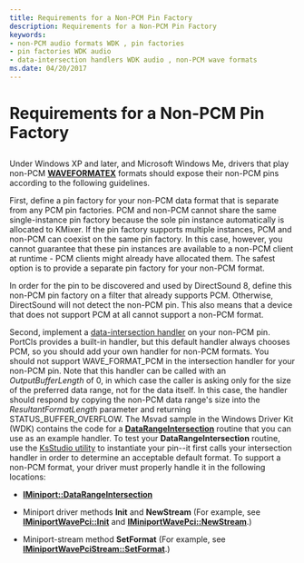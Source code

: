```yaml
---
title: Requirements for a Non-PCM Pin Factory
description: Requirements for a Non-PCM Pin Factory
keywords:
- non-PCM audio formats WDK , pin factories
- pin factories WDK audio
- data-intersection handlers WDK audio , non-PCM wave formats
ms.date: 04/20/2017
---
```


# Requirements for a Non-PCM Pin Factory


## <span id="requirements_for_a_non_pcm_pin_factory"></span><span id="REQUIREMENTS_FOR_A_NON_PCM_PIN_FACTORY"></span>


Under Windows XP and later, and Microsoft Windows Me, drivers that play non-PCM [**WAVEFORMATEX**](/windows/win32/api/mmreg/ns-mmreg-waveformatex) formats should expose their non-PCM pins according to the following guidelines.

First, define a pin factory for your non-PCM data format that is separate from any PCM pin factories. PCM and non-PCM cannot share the same single-instance pin factory because the sole pin instance automatically is allocated to KMixer. If the pin factory supports multiple instances, PCM and non-PCM can coexist on the same pin factory. In this case, however, you cannot guarantee that these pin instances are available to a non-PCM client at runtime - PCM clients might already have allocated them. The safest option is to provide a separate pin factory for your non-PCM format.

In order for the pin to be discovered and used by DirectSound 8, define this non-PCM pin factory on a filter that already supports PCM. Otherwise, DirectSound will not detect the non-PCM pin. This also means that a device that does not support PCM at all cannot support a non-PCM format.

Second, implement a [data-intersection handler](proprietary-data-intersection-handlers.md) on your non-PCM pin. PortCls provides a built-in handler, but this default handler always chooses PCM, so you should add your own handler for non-PCM formats. You should not support WAVE\_FORMAT\_PCM in the intersection handler for your non-PCM pin. Note that this handler can be called with an *OutputBufferLength* of 0, in which case the caller is asking only for the size of the preferred data range, not for the data itself. In this case, the handler should respond by copying the non-PCM data range's size into the *ResultantFormatLength* parameter and returning STATUS\_BUFFER\_OVERFLOW. The Msvad sample in the Windows Driver Kit (WDK) contains the code for a [**DataRangeIntersection**](/windows-hardware/drivers/ddi/portcls/nf-portcls-iminiport-datarangeintersection) routine that you can use as an example handler. To test your **DataRangeIntersection** routine, use the [KsStudio utility](ksstudio-utility.md) to instantiate your pin--it first calls your intersection handler in order to determine an acceptable default format. To support a non-PCM format, your driver must properly handle it in the following locations:

-   [**IMiniport::DataRangeIntersection**](/windows-hardware/drivers/ddi/portcls/nf-portcls-iminiport-datarangeintersection)

-   Miniport driver methods **Init** and **NewStream** (For example, see [**IMiniportWavePci::Init**](/windows-hardware/drivers/ddi/portcls/nf-portcls-iminiportwavepci-init) and [**IMiniportWavePci::NewStream**](/windows-hardware/drivers/ddi/portcls/nf-portcls-iminiportwavepci-newstream).)

-   Miniport-stream method **SetFormat** (For example, see [**IMiniportWavePciStream::SetFormat**](/windows-hardware/drivers/ddi/portcls/nf-portcls-iminiportwavepcistream-setformat).)

 

